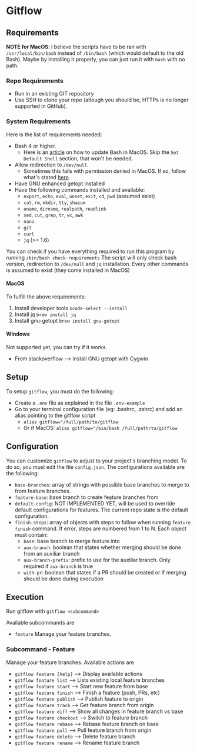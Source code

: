 # Gitflow

## Requirements
**NOTE for MacOS**: I believe the scripts have to be ran with `/usr/local/bin/bash` instead of `/bin/bash` (which would default to the old Bash). Maybe by installing it properly, you can just run it with `bash` with no path.

### Repo Requirements
- Run in an existing GIT repository
- Use SSH to clone your repo (altough you should be, HTTPs is no longer supported in GitHub).

### System Requirements
Here is the list of requirements needed:
- Bash 4 or higher.
    - Here is an [article](https://itnext.io/upgrading-bash-on-macos-7138bd1066ba) on how to update Bash in MacOS. Skip the `Set Default Shell` section, that won't be needed.
- Allow redirection to `/dev/null`.
    - Sometimes this fails with permission denied in MacOS. If so, follow what's stated [here](https://unix.stackexchange.com/questions/146633/bash-dev-null-permission-denied).
- Have GNU enhanced getopt installed
- Have the following commands installed and available:
    - `export`, `echo`, `eval`, `unset`, `exit`, `cd`, `pwd` (assumed exist)
    - `cat`, `rm`, `mkdir`, `tty`, `shasum`
    - `uname`, `dirname`, `realpath`, `readlink`
    - `sed`, `cut`, `grep`, `tr`, `wc`, `awk`
    - `nano`
    - `git`
    - `curl`
    - `jq` (>= 1.6)

You can check if you have everything required to run this program by running 
    `/bin/bash check-requirements`
The script will only check bash version, redirection to `/dev/null` and `jq` installation. Every other commands is assumed to exist (they come installed in MacOS)

#### MacOS
To fulfill the above requirements:
1. Install developer tools
    `xcode-select --install`
2. Install jq
    `brew install jq`
3. Install gnu-getopt
    `brew install gnu-getopt`

#### Windows
Not supported yet, you can try if it works.
- From stackoverflow --> install GNU getopt with Cygwin

## Setup
To setup `gitflow`, you must do the following:
- Create a `.env` file as explained in the file `.env-example`
- Go to your terminal configuration file (eg: .bashrc, .zshrc) and add an alias pointing to the gitflow script
    - `alias gitflow="/full/path/to/gitflow`
    - Or if MacOS: `alias gitflow="/bin/bash /full/path/to/gitflow`

## Configuration
You can customize `gitflow` to adjust to your project's branching model. To do so, you must edit the file `config.json`. The configurations available are the following:
- `base-branches`: array of strings with possible base branches to merge to from feature branches.
- `feature-base`: base branch to create feature branches from
- `default-config`: NOT IMPLEMENTED YET, will be used to override default configurations for features. The current repo state is the default configuration.
- `finish-steps`: array of objects with steps to follow when running `feature finish` command. If error, steps are numbered from 1 to N. Each object must contain:
    - `base`: base branch to merge feature into
    - `aux-branch`: boolean that states whether merging should be done from an auxiliar branch
    - `aux-branch-prefix`: prefix to use for the auxiliar branch. Only required if `aux-branch` is true
    - `with-pr`: boolean that states if a PR should be created or if merging should be done during execution

## Execution
Run gitflow with
    `gitflow <subcommand>`

Available subcommands are
- `feature` Manage your feature branches.

### Subcommand - Feature
Manage your feature branches. Available actions are
- `gitflow feature [help]`	--> Display available actions
- `gitflow feature list`	--> Lists existing local feature branches
- `gitflow feature start`	--> Start new feature from base
- `gitflow feature finish`	--> Finish a feature (push, PRs, etc)
- `gitflow feature publish`	--> Publish feature to origin
- `gitflow feature track`	--> Get feature branch from origin
- `gitflow feature diff`	--> Show all changes in feature branch vs base
- `gitflow feature checkout`	--> Switch to feature branch
- `gitflow feature rebase`	--> Rebase feature branch on base
- `gitflow feature pull`	--> Pull feature branch from origin
- `gitflow feature delete`	--> Delete feature branch
- `gitflow feature rename`	--> Rename feature branch